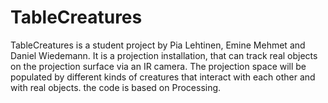 TableCreatures
==============

TableCreatures is a student project by Pia Lehtinen, Emine Mehmet and Daniel Wiedemann. It is a projection installation, that can track real objects on the projection surface via an IR camera. The projection space will be populated by different kinds of creatures that interact with each other and with real objects. the code is based on Processing.